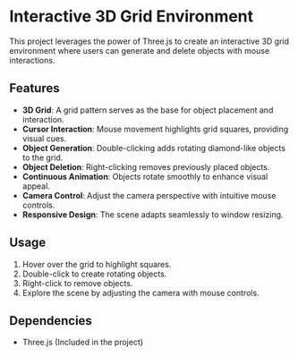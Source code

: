 # Interactive 3D Grid Environment

This project leverages the power of Three.js to create an interactive 3D grid environment where users can generate and delete objects with mouse interactions.

## Features

- **3D Grid**: A grid pattern serves as the base for object placement and interaction.
- **Cursor Interaction**: Mouse movement highlights grid squares, providing visual cues.
- **Object Generation**: Double-clicking adds rotating diamond-like objects to the grid.
- **Object Deletion**: Right-clicking removes previously placed objects.
- **Continuous Animation**: Objects rotate smoothly to enhance visual appeal.
- **Camera Control**: Adjust the camera perspective with intuitive mouse controls.
- **Responsive Design**: The scene adapts seamlessly to window resizing.

## Usage

1. Hover over the grid to highlight squares.
2. Double-click to create rotating objects.
3. Right-click to remove objects.
4. Explore the scene by adjusting the camera with mouse controls.

## Dependencies

- Three.js (Included in the project)
